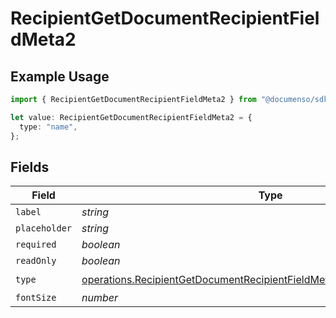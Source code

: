 # RecipientGetDocumentRecipientFieldMeta2

## Example Usage

```typescript
import { RecipientGetDocumentRecipientFieldMeta2 } from "@documenso/sdk-typescript/models/operations";

let value: RecipientGetDocumentRecipientFieldMeta2 = {
  type: "name",
};
```

## Fields

| Field                                                                                                                                                                | Type                                                                                                                                                                 | Required                                                                                                                                                             | Description                                                                                                                                                          |
| -------------------------------------------------------------------------------------------------------------------------------------------------------------------- | -------------------------------------------------------------------------------------------------------------------------------------------------------------------- | -------------------------------------------------------------------------------------------------------------------------------------------------------------------- | -------------------------------------------------------------------------------------------------------------------------------------------------------------------- |
| `label`                                                                                                                                                              | *string*                                                                                                                                                             | :heavy_minus_sign:                                                                                                                                                   | N/A                                                                                                                                                                  |
| `placeholder`                                                                                                                                                        | *string*                                                                                                                                                             | :heavy_minus_sign:                                                                                                                                                   | N/A                                                                                                                                                                  |
| `required`                                                                                                                                                           | *boolean*                                                                                                                                                            | :heavy_minus_sign:                                                                                                                                                   | N/A                                                                                                                                                                  |
| `readOnly`                                                                                                                                                           | *boolean*                                                                                                                                                            | :heavy_minus_sign:                                                                                                                                                   | N/A                                                                                                                                                                  |
| `type`                                                                                                                                                               | [operations.RecipientGetDocumentRecipientFieldMetaDocumentsRecipientsType](../../models/operations/recipientgetdocumentrecipientfieldmetadocumentsrecipientstype.md) | :heavy_check_mark:                                                                                                                                                   | N/A                                                                                                                                                                  |
| `fontSize`                                                                                                                                                           | *number*                                                                                                                                                             | :heavy_minus_sign:                                                                                                                                                   | N/A                                                                                                                                                                  |